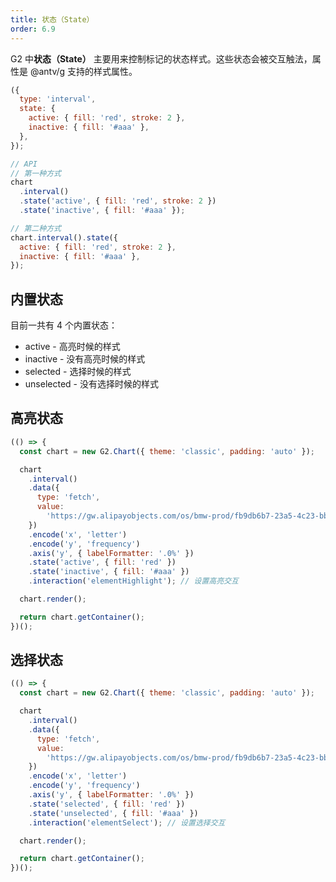 ```yaml
---
title: 状态（State）
order: 6.9
---
```


G2 中**状态（State）** 主要用来控制标记的状态样式。这些状态会被交互触法，属性是 @antv/g 支持的样式属性。

```js
({
  type: 'interval',
  state: {
    active: { fill: 'red', stroke: 2 },
    inactive: { fill: '#aaa' },
  },
});
```

```js
// API
// 第一种方式
chart
  .interval()
  .state('active', { fill: 'red', stroke: 2 })
  .state('inactive', { fill: '#aaa' });

// 第二种方式
chart.interval().state({
  active: { fill: 'red', stroke: 2 },
  inactive: { fill: '#aaa' },
});
```

## 内置状态

目前一共有 4 个内置状态：

- active - 高亮时候的样式
- inactive - 没有高亮时候的样式
- selected - 选择时候的样式
- unselected - 没有选择时候的样式

## 高亮状态

```js | ob
(() => {
  const chart = new G2.Chart({ theme: 'classic', padding: 'auto' });

  chart
    .interval()
    .data({
      type: 'fetch',
      value:
        'https://gw.alipayobjects.com/os/bmw-prod/fb9db6b7-23a5-4c23-bbef-c54a55fee580.csv',
    })
    .encode('x', 'letter')
    .encode('y', 'frequency')
    .axis('y', { labelFormatter: '.0%' })
    .state('active', { fill: 'red' })
    .state('inactive', { fill: '#aaa' })
    .interaction('elementHighlight'); // 设置高亮交互

  chart.render();

  return chart.getContainer();
})();
```

## 选择状态

```js | ob
(() => {
  const chart = new G2.Chart({ theme: 'classic', padding: 'auto' });

  chart
    .interval()
    .data({
      type: 'fetch',
      value:
        'https://gw.alipayobjects.com/os/bmw-prod/fb9db6b7-23a5-4c23-bbef-c54a55fee580.csv',
    })
    .encode('x', 'letter')
    .encode('y', 'frequency')
    .axis('y', { labelFormatter: '.0%' })
    .state('selected', { fill: 'red' })
    .state('unselected', { fill: '#aaa' })
    .interaction('elementSelect'); // 设置选择交互

  chart.render();

  return chart.getContainer();
})();
```
